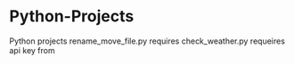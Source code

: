 # Python-Projects
Python projects
rename_move_file.py requires <pip install MovieSerieTorrent>
check_weather.py requeires api key from 
